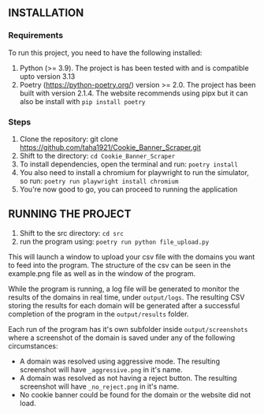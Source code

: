 ## INSTALLATION 

### Requirements

To run this project, you need to have the following installed:

1. Python (>= 3.9). The project is has been tested with and is compatible upto version 3.13
2. Poetry (https://python-poetry.org/) version >= 2.0. The project has been built with version 2.1.4. The website recommends using pipx but it can also be install with `pip install poetry`

### Steps

1. Clone the repository: git clone https://github.com/taha1921/Cookie_Banner_Scraper.git
2. Shift to the directory: `cd Cookie_Banner_Scraper`
3. To install dependencies, open the terminal and run: `poetry install`
4. You also need to install a chromium for playwright to run the simulator, so run: `poetry run playwright install chromium`
5. You're now good to go, you can proceed to running the application 

## RUNNING THE PROJECT 

1. Shift to the src directory: `cd src`
2. run the program using: `poetry run python file_upload.py`

This will launch a window to upload your csv file with the domains you want to feed into the program. The structure of the csv can be seen in the example.png file as well as in the window of the program.

While the program is running, a log file will be generated to monitor the results of the domains in real time, under `output/logs`. The resulting CSV storing the results for each domain will be generated after a successful completion of the program in the `output/results` folder.

Each run of the program has it's own subfolder inside `output/screenshots` where a screenshot of the domain is saved under any of the following circumstances:
- A domain was resolved using aggressive mode. The resulting screenshot will have `_aggressive.png` in it's name.
- A domain was resolved as not having a reject button. The resulting screenshot will have `_no_reject.png` in it's name.
- No cookie banner could be found for the domain or the website did not load.